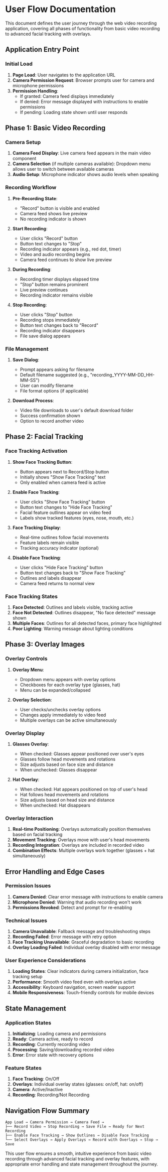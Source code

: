 # User Flow Documentation

This document defines the user journey through the web video recording application, covering all phases of functionality from basic video recording to advanced facial tracking with overlays.

## Application Entry Point

### Initial Load

1. **Page Load**: User navigates to the application URL
2. **Camera Permission Request**: Browser prompts user for camera and microphone permissions
3. **Permission Handling**:
   - If granted: Camera feed displays immediately
   - If denied: Error message displayed with instructions to enable permissions
   - If pending: Loading state shown until user responds

## Phase 1: Basic Video Recording

### Camera Setup

1. **Camera Feed Display**: Live camera feed appears in the main video component
2. **Camera Selection** (if multiple cameras available): Dropdown menu allows user to switch between available cameras
3. **Audio Setup**: Microphone indicator shows audio levels when speaking

### Recording Workflow

1. **Pre-Recording State**:

   - "Record" button is visible and enabled
   - Camera feed shows live preview
   - No recording indicator is shown

2. **Start Recording**:

   - User clicks "Record" button
   - Button text changes to "Stop"
   - Recording indicator appears (e.g., red dot, timer)
   - Video and audio recording begins
   - Camera feed continues to show live preview

3. **During Recording**:

   - Recording timer displays elapsed time
   - "Stop" button remains prominent
   - Live preview continues
   - Recording indicator remains visible

4. **Stop Recording**:
   - User clicks "Stop" button
   - Recording stops immediately
   - Button text changes back to "Record"
   - Recording indicator disappears
   - File save dialog appears

### File Management

1. **Save Dialog**:

   - Prompt appears asking for filename
   - Default filename suggested (e.g., "recording_YYYY-MM-DD_HH-MM-SS")
   - User can modify filename
   - File format options (if applicable)

2. **Download Process**:
   - Video file downloads to user's default download folder
   - Success confirmation shown
   - Option to record another video

## Phase 2: Facial Tracking

### Face Tracking Activation

1. **Show Face Tracking Button**:

   - Button appears next to Record/Stop button
   - Initially shows "Show Face Tracking" text
   - Only enabled when camera feed is active

2. **Enable Face Tracking**:

   - User clicks "Show Face Tracking" button
   - Button text changes to "Hide Face Tracking"
   - Facial feature outlines appear on video feed
   - Labels show tracked features (eyes, nose, mouth, etc.)

3. **Face Tracking Display**:

   - Real-time outlines follow facial movements
   - Feature labels remain visible
   - Tracking accuracy indicator (optional)

4. **Disable Face Tracking**:
   - User clicks "Hide Face Tracking" button
   - Button text changes back to "Show Face Tracking"
   - Outlines and labels disappear
   - Camera feed returns to normal view

### Face Tracking States

1. **Face Detected**: Outlines and labels visible, tracking active
2. **Face Not Detected**: Outlines disappear, "No face detected" message shown
3. **Multiple Faces**: Outlines for all detected faces, primary face highlighted
4. **Poor Lighting**: Warning message about lighting conditions

## Phase 3: Overlay Images

### Overlay Controls

1. **Overlay Menu**:

   - Dropdown menu appears with overlay options
   - Checkboxes for each overlay type (glasses, hat)
   - Menu can be expanded/collapsed

2. **Overlay Selection**:
   - User checks/unchecks overlay options
   - Changes apply immediately to video feed
   - Multiple overlays can be active simultaneously

### Overlay Display

1. **Glasses Overlay**:

   - When checked: Glasses appear positioned over user's eyes
   - Glasses follow head movements and rotations
   - Size adjusts based on face size and distance
   - When unchecked: Glasses disappear

2. **Hat Overlay**:
   - When checked: Hat appears positioned on top of user's head
   - Hat follows head movements and rotations
   - Size adjusts based on head size and distance
   - When unchecked: Hat disappears

### Overlay Interaction

1. **Real-time Positioning**: Overlays automatically position themselves based on facial tracking
2. **Movement Tracking**: Overlays move with user's head movements
3. **Recording Integration**: Overlays are included in recorded video
4. **Combination Effects**: Multiple overlays work together (glasses + hat simultaneously)

## Error Handling and Edge Cases

### Permission Issues

1. **Camera Denied**: Clear error message with instructions to enable camera
2. **Microphone Denied**: Warning that audio recording won't work
3. **Permissions Revoked**: Detect and prompt for re-enabling

### Technical Issues

1. **Camera Unavailable**: Fallback message and troubleshooting steps
2. **Recording Failed**: Error message with retry option
3. **Face Tracking Unavailable**: Graceful degradation to basic recording
4. **Overlay Loading Failed**: Individual overlay disabled with error message

### User Experience Considerations

1. **Loading States**: Clear indicators during camera initialization, face tracking setup
2. **Performance**: Smooth video feed even with overlays active
3. **Accessibility**: Keyboard navigation, screen reader support
4. **Mobile Responsiveness**: Touch-friendly controls for mobile devices

## State Management

### Application States

1. **Initializing**: Loading camera and permissions
2. **Ready**: Camera active, ready to record
3. **Recording**: Currently recording video
4. **Processing**: Saving/downloading recorded video
5. **Error**: Error state with recovery options

### Feature States

1. **Face Tracking**: On/Off
2. **Overlays**: Individual overlay states (glasses: on/off, hat: on/off)
3. **Camera**: Active/Inactive
4. **Recording**: Recording/Not Recording

## Navigation Flow Summary

```
App Load → Camera Permission → Camera Feed →
├── Record Video → Stop Recording → Save File → Ready for Next Recording
├── Enable Face Tracking → Show Outlines → Disable Face Tracking
└── Select Overlays → Apply Overlays → Record with Overlays → Stop → Save
```

This user flow ensures a smooth, intuitive experience from basic video recording through advanced facial tracking and overlay features, with appropriate error handling and state management throughout the journey.
